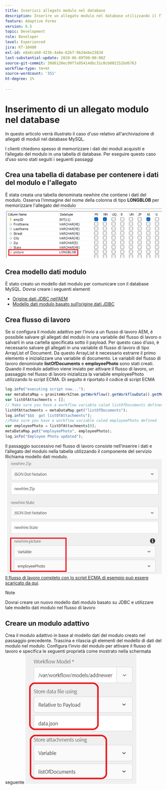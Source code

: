 ```yaml
---
title: Inserisci allegato modulo nel database
description: Inserire un allegato modulo nel database utilizzando il flusso di lavoro AEM.
feature: Adaptive Forms
version: 6.5
topic: Development
role: Developer
level: Experienced
jira: KT-10488
exl-id: e8a6cab8-423b-4a8e-b2b7-9b24ebe23834
last-substantial-update: 2020-06-09T00:00:00Z
source-git-commit: 30d6120ec99f7a95414dbc31c0cb002152bd6763
workflow-type: tm+mt
source-wordcount: '351'
ht-degree: 1%

---
```


# Inserimento di un allegato modulo nel database

In questo articolo verrà illustrato il caso d&#39;uso relativo all&#39;archiviazione di allegati di moduli nel database MySQL.

I clienti chiedono spesso di memorizzare i dati dei moduli acquisiti e l’allegato del modulo in una tabella di database.
Per eseguire questo caso d’uso sono stati seguiti i seguenti passaggi

## Crea una tabella di database per contenere i dati del modulo e l&#39;allegato

È stata creata una tabella denominata newhire che contiene i dati del modulo. Osserva l’immagine del nome della colonna di tipo **LONGBLOB** per memorizzare l&#39;allegato del modulo
![table-schema](assets/insert-picture-table.png)

## Crea modello dati modulo

È stato creato un modello dati modulo per comunicare con il database MySQL. Dovrai creare i seguenti elementi

* [Origine dati JDBC nell’AEM](./data-integration-technical-video-setup.md)
* [Modello dati modulo basato sull’origine dati JDBC](./jdbc-data-model-technical-video-use.md)

## Crea flusso di lavoro

Se si configura il modulo adattivo per l’invio a un flusso di lavoro AEM, è possibile salvare gli allegati del modulo in una variabile del flusso di lavoro o salvarli in una cartella specificata sotto il payload. Per questo caso d’uso, è necessario salvare gli allegati in una variabile di flusso di lavoro di tipo ArrayList of Document. Da questo ArrayList è necessario estrarre il primo elemento e inizializzare una variabile di documento. Le variabili del flusso di lavoro denominate **listOfDocuments** e **employeePhoto** sono stati creati.
Quando il modulo adattivo viene inviato per attivare il flusso di lavoro, un passaggio nel flusso di lavoro inizializza la variabile employeePhoto utilizzando lo script ECMA. Di seguito è riportato il codice di script ECMA

```javascript
log.info("executing script now...");
var metaDataMap = graniteWorkItem.getWorkflow().getWorkflowData().getMetaDataMap();
var listOfAttachments = [];
// Make sure you have a workflow variable caled listOfDocuments defined
listOfAttachments = metaDataMap.get("listOfDocuments");
log.info("$$$  got listOfAttachments");
//Make sure you have a workflow variable caled employeePhoto defined
var employeePhoto = listOfAttachments[0];
metaDataMap.put("employeePhoto", employeePhoto);
log.info("Employee Photo updated");
```

Il passaggio successivo nel flusso di lavoro consiste nell’inserire i dati e l’allegato del modulo nella tabella utilizzando il componente del servizio Richiama modello dati modulo.
![insert-pic](assets/fdm-insert-pic.png)
[Il flusso di lavoro completo con lo script ECMA di esempio può essere scaricato da qui](assets/add-new-employee.zip).

>[!NOTE]
> Dovrai creare un nuovo modello dati modulo basato su JDBC e utilizzare tale modello dati modulo nel flusso di lavoro

## Creare un modulo adattivo

Crea il modulo adattivo in base al modello dati del modulo creato nel passaggio precedente. Trascina e rilascia gli elementi del modello di dati del modulo nel modulo. Configura l’invio del modulo per attivare il flusso di lavoro e specifica le seguenti proprietà come mostrato nella schermata seguente
![allegati modulo](assets/form-attachments.png)
